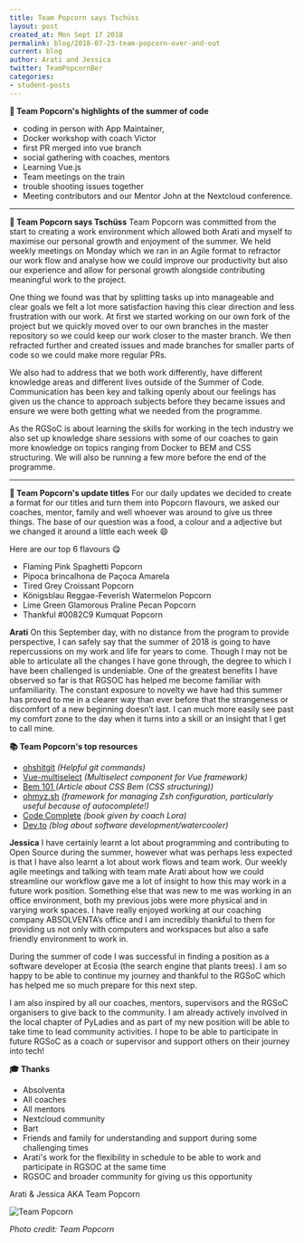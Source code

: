 ```yaml
---
title: Team Popcorn says Tschüss
layout: post
created_at: Mon Sept 17 2018
permalink: blog/2018-07-23-team-popcorn-over-and-out
current: blog
author: Arati and Jessica
twitter: TeamPopcornBer
categories: 
- student-posts
---
```


**:dizzy: Team Popcorn's highlights of the summer of code**

- coding in person with App Maintainer, 
- Docker workshop with coach Victor
- first PR merged into vue branch 
- social gathering with coaches, mentors
- Learning Vue.js
- Team meetings on the train
- trouble shooting issues together
- Meeting contributors and our Mentor John at the Nextcloud conference.

***

**:wave: Team Popcorn says Tschüss**
Team Popcorn was committed from the start to creating a work environment which allowed both Arati and myself to maximise our personal growth and enjoyment of the summer. We held weekly meetings on Monday which we ran in an Agile format to refractor our work flow and analyse how we could improve our productivity but also our experience and allow for personal growth alongside contributing meaningful work to the project. 

One thing we found was that by splitting tasks up into manageable and clear goals we felt a lot more satisfaction having this clear direction and less frustration with our work. At first we started working on our own fork of the project but we quickly moved over to our own branches in the master repository so we could keep our work closer to the master branch. We then refracted further and created issues and made branches for smaller parts of code so we could make more regular PRs.

We also had to address that we both work differently, have different knowledge areas and different lives outside of the Summer of Code. Communication has been key and talking openly about our feelings has given us the chance to approach subjects before they became issues and ensure we were both getting what we needed from the programme.

As the RGSoC is about learning the skills for working in the tech industry we also set up knowledge share sessions with some of our coaches to gain more knowledge on topics ranging from Docker to BEM and CSS structuring. We will also be running a few more before the end of the programme.


***

**:popcorn: Team Popcorn's update titles**
For our daily updates we decided to create a format for our titles and turn them into Popcorn flavours, we asked our coaches, mentor, family and well whoever was around to give us three things. The base of our question was a food, a colour and a adjective but we changed it around a little each week :smile:

Here are our top 6 flavours :yum:

- Flaming Pink Spaghetti Popcorn
- Pipoca brincalhona de Paçoca Amarela
- Tired Grey Croissant Popcorn
- Königsblau Reggae-Feverish Watermelon Popcorn
- Lime Green Glamorous Praline Pecan Popcorn
- Thankful #0082C9 Kumquat Popcorn

**Arati**
On this September day, with no distance from the program to provide perspective, I can safely say that the summer of 2018 is going to have repercussions on my work and life for years to come. Though I may not be able to articulate all the changes I have gone through, the degree to which I have been challenged is undeniable. One of the greatest benefits I have observed so far is that RGSOC has helped me become familiar with unfamiliarity. The constant exposure to novelty we have had this summer has proved to me in a clearer way than ever before that the strangeness or discomfort of a new beginning doesn’t last. I can much more easily see past my comfort zone to the day when it turns into a skill or an insight that I get to call mine.


**:books: Team Popcorn's top resources**
- [ohshitgit](http://ohshitgit.com/) *(Helpful git commands)*
- [Vue-multiselect](https://vue-multiselect.js.org/) *(Multiselect component for Vue framework)*
- [Bem 101 ](https://css-tricks.com/bem-101/) *(Article about CSS Bem (CSS structuring))*
- [ ohmyz.sh](https://ohmyz.sh/) *(framework for managing Zsh configuration, particularly useful because of autocomplete!)*
- [Code Complete](https://en.wikipedia.org/wiki/Code_Complete) *(book given by coach Lora)*
- [Dev.to](https://dev.to/) *(blog about software development/watercooler)*


**Jessica**
I have certainly learnt a lot about programming and contributing to Open Source during the summer, however what was perhaps less expected is that I have also learnt a lot about work flows and team work. Our weekly agile meetings and talking with team mate Arati about how we could streamline our workflow gave me a lot of insight to how this may work in a future work position. Something else that was new to me was working in an office environment, both my previous jobs were more physical and in varying work spaces. I have really enjoyed working at our coaching company ABSOLVENTA’s office and I am incredibly thankful to them for providing us not only with computers and workspaces but also a safe friendly environment to work in.

During the summer of code I was successful in finding a position as a software developer at Ecosia (the search engine that plants trees). I am so happy to be able to continue my journey and thankful to the RGSoC which has helped me so much prepare for this next step.

I am also inspired by all our coaches, mentors, supervisors and the RGSoC organisers to give back to the community. I am already actively involved in the local chapter of PyLadies and as part of my new position will be able to take time to lead community activities. I hope to be able to participate in future RGSoC as a coach or supervisor and support others on their journey into tech!

**:mortar_board: Thanks**
- Absolventa
- All coaches
- All mentors
- Nextcloud community
- Bart
- Friends and family for understanding and support during some challenging times
- Arati's work for the flexibility in schedule to be able to work and participate in RGSOC at the same time
- RGSOC and broader community for giving us this opportunity

Arati & Jessica AKA Team Popcorn


![Team Popcorn](/img/blog/2018/team-popcorn.gif)
<div class="image-credits"><em>Photo credit: Team Popcorn</em></div>






